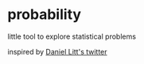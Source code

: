 # probability
little tool to explore statistical problems

inspired by [Daniel Litt's twitter](https://twitter.com/littmath)
